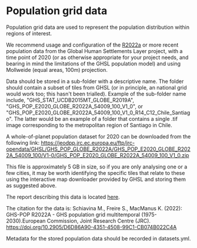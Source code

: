 # Population grid data

Population grid data are used to represent the population distribution within regions of interest.

We recommend usage and configuration of the [R2022a](https://ghsl.jrc.ec.europa.eu/download.php?ds=pop) or more recent population data from the Global Human Settlements Layer project, with a time point of 2020 (or as otherwise appropriate for your project needs, and bearing in mind the limitations of the GHSL population model) and using Mollweide (equal areas, 100m) projection.

Data should be stored in a sub-folder with a descriptive name.  The folder should contain a subset of tiles from GHSL (or in principle, an national grid would work too; this hasn't been trialled).  Example of the sub-folder name include, "GHS_STAT_UCDB2015MT_GLOBE_R2019A", "GHS_POP_E2020_GLOBE_R2022A_54009_100_V1_0", or "GHS_POP_E2020_GLOBE_R2022A_54009_100_V1_0_R14_C12_Chile_Santiago".  The latter would be an example of a folder that contains a single .tif image corresponding to the metropolitan region of Santiago in Chile.

A whole-of-planet population dataset for 2020 can be downloaded from the following link:
https://jeodpp.jrc.ec.europa.eu/ftp/jrc-opendata/GHSL/GHS_POP_GLOBE_R2022A/GHS_POP_E2020_GLOBE_R2022A_54009_100/V1-0/GHS_POP_E2020_GLOBE_R2022A_54009_100_V1_0.zip

This file is approximately 5 GB in size, so if you are only analysing one or a few cities, it may be worth identifying the specific tiles  that relate to these using the interactive map downloader provided by GHSL and storing them as suggested above.

The report describing this data is located [here](https://ghsl.jrc.ec.europa.eu/documents/GHSL_Data_Package_2022.pdf?t=1655995832).

The citation for the data is:
Schiavina M., Freire S., MacManus K. (2022):
GHS-POP R2022A - GHS population grid multitemporal (1975-2030).European Commission, Joint Research Centre (JRC). https://doi.org/10.2905/D6D86A90-4351-4508-99C1-CB074B022C4A

Metadata for the stored population data should be recorded in datasets.yml.
